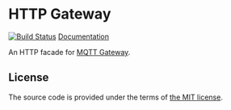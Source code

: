 # HTTP Gateway

[![Build Status][travis-img]][travis]
[Documentation][docs]

An HTTP facade for [MQTT Gateway][mqtt-gateway-github].


## License

The source code is provided under the terms of [the MIT license][license].

[mqtt-gateway-github]:https://github.com/netology-group/mqtt-gateway
[docs]:https://docs.netology-group.services/http-gateway/index.html
[license]:http://www.opensource.org/licenses/MIT
[travis]:https://travis-ci.com/netology-group/http-gateway?branch=master
[travis-img]:https://travis-ci.com/netology-group/http-gateway.png?branch=master
